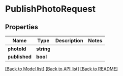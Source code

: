 # PublishPhotoRequest

## Properties
Name | Type | Description | Notes
------------ | ------------- | ------------- | -------------
**photoId** | **string** |  | 
**published** | **bool** |  | 

[[Back to Model list]](../README.md#documentation-for-models) [[Back to API list]](../README.md#documentation-for-api-endpoints) [[Back to README]](../README.md)


